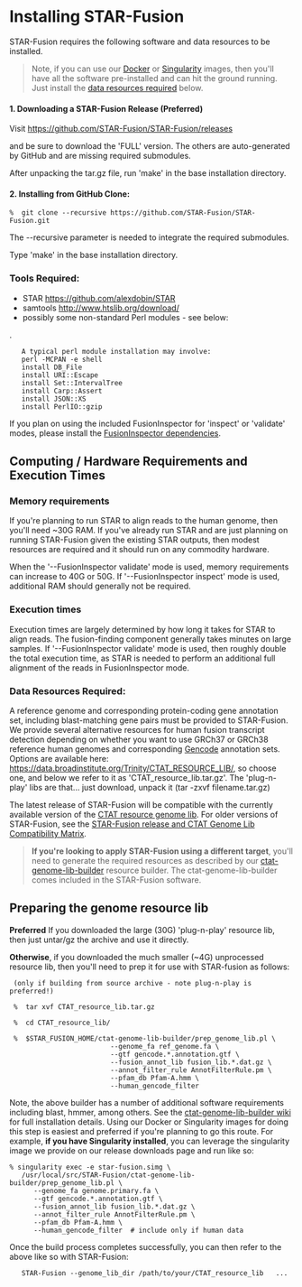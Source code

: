 # Installing STAR-Fusion

STAR-Fusion requires the following software and data resources to be installed. 

>Note, if you can use our [Docker](https://github.com/STAR-Fusion/STAR-Fusion/wiki#Docker) or [Singularity](https://github.com/STAR-Fusion/STAR-Fusion/wiki#Singularity) images, then you'll have all the software pre-installed and can hit the ground running. Just install the [data resources required](#data_resources_required) below.

#### 1. Downloading a STAR-Fusion Release (**Preferred**)

Visit <https://github.com/STAR-Fusion/STAR-Fusion/releases>

and be sure to download the 'FULL' version.  The others are auto-generated by GitHub and are missing required submodules.

After unpacking the tar.gz file, run 'make' in the base installation directory.

#### 2. Installing from GitHub Clone:

    %  git clone --recursive https://github.com/STAR-Fusion/STAR-Fusion.git

The --recursive parameter is needed to integrate the required submodules.  

Type 'make' in the base installation directory.


### Tools Required:

*  STAR <https://github.com/alexdobin/STAR>
*  samtools <http://www.htslib.org/download/>
*  possibly some non-standard Perl modules - see below:
  
.

       A typical perl module installation may involve:
       perl -MCPAN -e shell
       install DB_File
       install URI::Escape
       install Set::IntervalTree
       install Carp::Assert
       install JSON::XS
       install PerlIO::gzip

If you plan on using the included FusionInspector for 'inspect' or 'validate' modes, please install the [FusionInspector dependencies](https://github.com/FusionInspector/FusionInspector/wiki/installing-FusionInspector).


<a name='ComputeRequirements'></a>
## Computing / Hardware Requirements and Execution Times

### Memory requirements

If you're planning to run STAR to align reads to the human genome, then you'll need ~30G RAM.   If you've already run STAR and are just planning on running STAR-Fusion given the existing STAR outputs, then modest resources are required and it should run on any commodity hardware.

When the '--FusionInspector validate' mode is used, memory requirements can increase to 40G or 50G.  If '--FusionInspector inspect' mode is used, additional RAM should generally not be required.
 

### Execution times

Execution times are largely determined by how long it takes for STAR to align reads. The fusion-finding component generally takes minutes on large samples.  If '--FusionInspector validate' mode is used, then roughly double the total execution time, as STAR is needed to perform an additional full alignment of the reads in FusionInspector mode.

<a name='data_resources_required'></a>
### Data Resources Required:

A reference genome and corresponding protein-coding gene annotation set, including blast-matching gene pairs must be provided to STAR-Fusion.  We provide several alternative resources for human fusion transcript detection depending on whether you want to use GRCh37 or GRCh38 reference human genomes and corresponding [Gencode](https://www.gencodegenes.org/) annotation sets.  Options are available here: <https://data.broadinstitute.org/Trinity/CTAT_RESOURCE_LIB/>, so choose one, and below we refer to it as 'CTAT_resource_lib.tar.gz'.  The 'plug-n-play' libs are that... just download, unpack it (tar -zxvf filename.tar.gz)   

The latest release of STAR-Fusion will be compatible with the currently available version of the [CTAT resource genome lib](<https://data.broadinstitute.org/Trinity/CTAT_RESOURCE_LIB/>).  For older versions of STAR-Fusion, see the [STAR-Fusion release and CTAT Genome Lib Compatibility Matrix](STAR-Fusion-release-and-CTAT-Genome-Lib-Compatibility-Matrix).


>**If you're looking to apply STAR-Fusion using a different target**, you'll need to generate the required resources as described by our [ctat-genome-lib-builder](https://github.com/NCIP/ctat-genome-lib-builder/wiki) resource builder.  The ctat-genome-lib-builder comes included in the STAR-Fusion software.


## Preparing the genome resource lib

**Preferred**  If you downloaded the large (30G) 'plug-n-play' resource lib, then just untar/gz the archive and use it directly.  

**Otherwise**, if you downloaded the much smaller (~4G) unprocessed resource lib, then you'll need to prep it for use with STAR-fusion as follows: 

     (only if building from source archive - note plug-n-play is preferred!)   

     %  tar xvf CTAT_resource_lib.tar.gz

     %  cd CTAT_resource_lib/

     %  $STAR_FUSION_HOME/ctat-genome-lib-builder/prep_genome_lib.pl \
                             --genome_fa ref_genome.fa \
                             --gtf gencode.*.annotation.gtf \
                             --fusion_annot_lib fusion_lib.*.dat.gz \
                             --annot_filter_rule AnnotFilterRule.pm \
                             --pfam_db Pfam-A.hmm \
                             --human_gencode_filter

Note, the above builder has a number of additional software requirements including blast, hmmer, among others.  See the [ctat-genome-lib-builder wiki](https://github.com/NCIP/ctat-genome-lib-builder/wiki) for full installation details.  Using our Docker or Singularity images for doing this step is easiest and preferred if you're planning to go this route.  For example, **if you have Singularity installed**, you can leverage the singularity image we provide on our release downloads page and run like so:

    
    % singularity exec -e star-fusion.simg \
       /usr/local/src/STAR-Fusion/ctat-genome-lib-builder/prep_genome_lib.pl \
          --genome_fa genome.primary.fa \
          --gtf gencode.*.annotation.gtf \
          --fusion_annot_lib fusion_lib.*.dat.gz \
          --annot_filter_rule AnnotFilterRule.pm \
          --pfam_db Pfam-A.hmm \
          --human_gencode_filter  # include only if human data



Once the build process completes successfully, you can then refer to the above like so with STAR-Fusion:

       STAR-Fusion --genome_lib_dir /path/to/your/CTAT_resource_lib   ...
